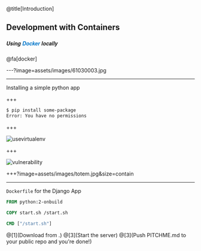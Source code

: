 @title[Introduction]
## Development with Containers
##### <span style="font-family:Helvetica Neue; font-weight:bold">Using <span style="color:#0075c9">Docker</span> locally</span>

@fa[docker]

---?image=assets/images/61030003.jpg

--- 

Installing a simple python app
 
+++


```bash
$ pip install some-package
Error: You have no permissions
``` 


+++

![usevirtualenv](assets/images/python_exploit.jpg)

+++

![vulnerability](assets/images/python_exploit.jpg)


+++?image=assets/images/totem.jpg&size=contain


---

<span class="gold">`Dockerfile`</span> for the Django App
<br>



```Dockerfile
FROM python:2-onbuild

COPY start.sh /start.sh

CMD ["/start.sh"]
```

@[1](Download from .)
@[3](Start the server)
@[3](Push PITCHME.md to your public repo and you're done!)

